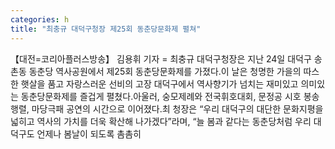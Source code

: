 ```yaml
---
categories: h
title: "최충규 대덕구청장 제25회 동춘당문화제 펼쳐"
---
```

【대전=코리아플러스방송】 김용휘 기자 = 최충규 대덕구청장은 지난 24일 대덕구 송촌동 동춘당 역사공원에서 제25회 동춘당문화제를 가졌다.이 날은 청명한 가을의 따스한 햇살을 품고 자랑스러운 선비의 고장 대덕구에서 역사향기가 넘치는 재미있고 의미있는 동춘당문화제를 즐겁게 펼쳤다.아울러, 숭모제례와 전국휘호대회, 문정공 시호 봉송행렬, 마당극패 공연의 시간으로 이어졌다.최 청장은 “우리 대덕구의 대단한 문화지평을 넓히고 역사의 가치를 더욱 확산해 나가겠다”라며, “늘 봄과 같다는 동춘당처럼 우리 대덕구도 언제나 봄날이 되도록 촘촘히